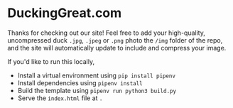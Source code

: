 # DuckingGreat.com

Thanks for checking out our site! Feel free to add your high-quality, uncompressed duck `.jpg`, `.jpeg` or `.png` photo the `/img` folder of the repo, and the site will automatically update to include and compress your image.

If you'd like to run this locally,

- Install a virtual environment using `pip install pipenv`
- Install dependencies using `pipenv install`
- Build the template using `pipenv run python3 build.py`
- Serve the `index.html` file at `.`
